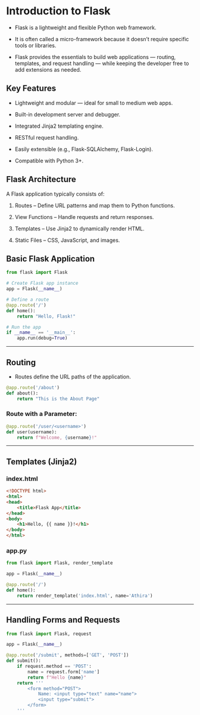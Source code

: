 # Introduction to Flask

- Flask is a lightweight and flexible Python web framework.

- It is often called a micro-framework because it doesn’t require specific tools or libraries.

- Flask provides the essentials to build web applications — routing, templates, and request handling — while keeping the developer free to add extensions as needed.


## Key Features

- Lightweight and modular — ideal for small to medium web apps.

- Built-in development server and debugger.

- Integrated Jinja2 templating engine.

- RESTful request handling.

- Easily extensible (e.g., Flask-SQLAlchemy, Flask-Login).

- Compatible with Python 3+.


## Flask Architecture

A Flask application typically consists of:

1. Routes – Define URL patterns and map them to Python functions.

2. View Functions – Handle requests and return responses.

3. Templates – Use Jinja2 to dynamically render HTML.

4. Static Files – CSS, JavaScript, and images.


## Basic Flask Application

```python
from flask import Flask

# Create Flask app instance
app = Flask(__name__)

# Define a route
@app.route('/')
def home():
    return "Hello, Flask!"

# Run the app
if __name__ == '__main__':
    app.run(debug=True)
```

---

## Routing

- Routes define the URL paths of the application.

```python
@app.route('/about')
def about():
    return "This is the About Page"
```

### Route with a Parameter:

```python
@app.route('/user/<username>')
def user(username):
    return f"Welcome, {username}!"
```

---

## Templates (Jinja2)

### index.html

```html
<!DOCTYPE html>
<html>
<head>
    <title>Flask App</title>
</head>
<body>
    <h1>Hello, {{ name }}!</h1>
</body>
</html>
```

### app.py

```python
from flask import Flask, render_template

app = Flask(__name__)

@app.route('/')
def home():
    return render_template('index.html', name='Athira')
```
---

## Handling Forms and Requests

```python
from flask import Flask, request

app = Flask(__name__)

@app.route('/submit', methods=['GET', 'POST'])
def submit():
    if request.method == 'POST':
        name = request.form['name']
        return f"Hello {name}"
    return '''
        <form method="POST">
            Name: <input type="text" name="name">
            <input type="submit">
        </form>
    '''
```
